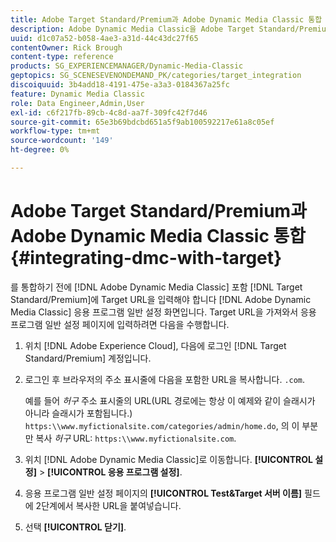 ```yaml
---
title: Adobe Target Standard/Premium과 Adobe Dynamic Media Classic 통합
description: Adobe Dynamic Media Classic을 Adobe Target Standard/Premium과 통합하는 방법을 알아봅니다.
uuid: d1c07a52-b058-4ae3-a31d-44c43dc27f65
contentOwner: Rick Brough
content-type: reference
products: SG_EXPERIENCEMANAGER/Dynamic-Media-Classic
geptopics: SG_SCENESEVENONDEMAND_PK/categories/target_integration
discoiquuid: 3b4add18-4191-475e-a3a3-0184367a25fc
feature: Dynamic Media Classic
role: Data Engineer,Admin,User
exl-id: c6f217fb-89cb-4c8d-aa7f-309fc42f7d46
source-git-commit: 65e3b69bdcbd651a5f9ab100592217e61a8c05ef
workflow-type: tm+mt
source-wordcount: '149'
ht-degree: 0%

---
```


# Adobe Target Standard/Premium과 Adobe Dynamic Media Classic 통합 {#integrating-dmc-with-target}

를 통합하기 전에 [!DNL Adobe Dynamic Media Classic] 포함 [!DNL Target Standard/Premium]에 Target URL을 입력해야 합니다 [!DNL Adobe Dynamic Media Classic] 응용 프로그램 일반 설정 화면입니다. Target URL을 가져와서 응용 프로그램 일반 설정 페이지에 입력하려면 다음을 수행합니다.

1. 위치 [!DNL Adobe Experience Cloud], 다음에 로그인 [!DNL Target Standard/Premium] 계정입니다.
1. 로그인 후 브라우저의 주소 표시줄에 다음을 포함한 URL을 복사합니다. `.com`.

   예를 들어 *허구* 주소 표시줄의 URL(URL 경로에는 항상 이 예제와 같이 슬래시가 아니라 슬래시가 포함됩니다.) `https:\\www.myfictionalsite.com/categories/admin/home.do`, 의 이 부분만 복사 *허구* URL: `https:\\www.myfictionalsite.com`.

1. 위치 [!DNL Adobe Dynamic Media Classic]로 이동합니다. **[!UICONTROL 설정]** > **[!UICONTROL 응용 프로그램 설정]**.
1. 응용 프로그램 일반 설정 페이지의 **[!UICONTROL Test&amp;Target 서버 이름]** 필드에 2단계에서 복사한 URL을 붙여넣습니다.
1. 선택 **[!UICONTROL 닫기]**.
